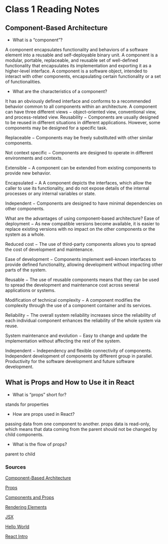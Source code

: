# Class 1 Reading Notes

## Component-Based Architecture

- What is a “component”?

A component encapsulates functionality and behaviors of a software element into a reusable and self-deployable binary unit. A component is a modular, portable, replaceable, and reusable set of well-defined functionality that encapsulates its implementation and exporting it as a higher-level interface. A component is a software object, intended to interact with other components, encapsulating certain functionality or a set of functionalities.

- What are the characteristics of a component?

 It has an obviously defined interface and conforms to a recommended behavior common to all components within an architecture.
 A component can have three different views − object-oriented view, conventional view, and process-related view.
 Reusability − Components are usually designed to be reused in different situations in different applications. However, some components may be designed for a specific task.

Replaceable − Components may be freely substituted with other similar components.

Not context specific − Components are designed to operate in different environments and contexts.

Extensible − A component can be extended from existing components to provide new behavior.

Encapsulated − A A component depicts the interfaces, which allow the caller to use its functionality, and do not expose details of the internal processes or any internal variables or state.

Independent − Components are designed to have minimal dependencies on other components.

What are the advantages of using component-based architecture?
Ease of deployment − As new compatible versions become available, it is easier to replace existing versions with no impact on the other components or the system as a whole.

Reduced cost − The use of third-party components allows you to spread the cost of development and maintenance.

Ease of development − Components implement well-known interfaces to provide defined functionality, allowing development without impacting other parts of the system.

Reusable − The use of reusable components means that they can be used to spread the development and maintenance cost across several applications or systems.

Modification of technical complexity − A component modifies the complexity through the use of a component container and its services.

Reliability − The overall system reliability increases since the reliability of each individual component enhances the reliability of the whole system via reuse.

System maintenance and evolution − Easy to change and update the implementation without affecting the rest of the system.

Independent − Independency and flexible connectivity of components. Independent development of components by different group in parallel. Productivity for the software development and future software development.

## What is Props and How to Use it in React

- What is “props” short for?

stands for properties

- How are props used in React?

 passing data from one component to another.
 props data is read-only, which means that data coming from the parent should not be changed by child components.

- What is the flow of props?

 parent to child

### Sources

[Component-Based Architecture](https://canvas.instructure.com/courses/6172179/discussion_topics/17224035)

[Props](https://itnext.io/what-is-props-and-how-to-use-it-in-react-da307f500da0#:~:text=%E2%80%9CProps%E2%80%9D%20is%20a%20special%20keyword,way%20from%20parent%20to%20child)

[Components and Props](https://reactjs.org/docs/components-and-props.html)

[Rendering Elements](https://reactjs.org/docs/rendering-elements.html)

[JSX](https://reactjs.org/docs/introducing-jsx.html)

[Hello World](https://reactjs.org/docs/hello-world.html)

[React Intro](https://reactjs.org/tutorial/tutorial.html)
